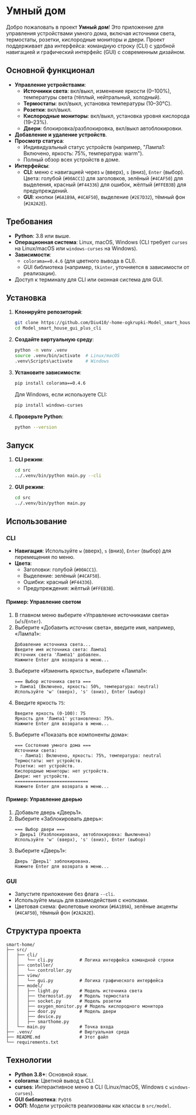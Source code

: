 # Умный дом

Добро пожаловать в проект **Умный дом**! Это приложение для управления устройствами умного дома, включая источники света, термостаты, розетки, кислородные мониторы и двери. Проект поддерживает два интерфейса: командную строку (CLI) с удобной навигацией и графический интерфейс (GUI) с современным дизайном.

## Основной функционал

- **Управление устройствами**:
  - **Источники света**: вкл/выкл, изменение яркости (0–100%), температуры света (тёплый, нейтральный, холодный).
  - **Термостаты**: вкл/выкл, установка температуры (10–30°C).
  - **Розетки**: вкл/выкл.
  - **Кислородные мониторы**: вкл/выкл, установка уровня кислорода (19–23%).
  - **Двери**: блокировка/разблокировка, вкл/выкл автоблокировки.
- **Добавление и удаление устройств**.
- **Просмотр статуса**:
  - Индивидуальный статус устройств (например, "Лампа1: Включено, яркость: 75%, температура: warm").
  - Полный обзор всех устройств в доме.
- **Интерфейсы**:
  - **CLI**: меню с навигацией через `w` (вверх), `s` (вниз), `Enter` (выбор). Цвета: голубой (`#00ACC1`) для заголовков, зелёный (`#4CAF50`) для выделения, красный (`#F44336`) для ошибок, жёлтый (`#FFEB3B`) для предупреждений.
  - **GUI**: кнопки (`#6A1B9A`, `#4CAF50`), выделение (`#2E7D32`), тёмный фон (`#2A2A2E`).

## Требования

- **Python**: 3.8 или выше.
- **Операционная система**: Linux, macOS, Windows (CLI требует `curses` на Linux/macOS или `windows-curses` на Windows).
- **Зависимости**:
  - `colorama==0.4.6` (для цветного вывода в CLI).
  - GUI библиотека (например, `tkinter`, уточняется в зависимости от реализации).
- Доступ к терминалу для CLI или оконная система для GUI.

## Установка

1. **Клонируйте репозиторий**:
   ```bash
   git clone https://github.com/Diu410/-home-ogkrupki-Model_smart_house_gui_plus_cli
   cd Model_smart_house_gui_plus_cli
   ```

2. **Создайте виртуальную среду**:
   ```bash
   python -m venv .venv
   source .venv/bin/activate  # Linux/macOS
   .venv\Scripts\activate     # Windows
   ```

3. **Установите зависимости**:
   ```bash
   pip install colorama==0.4.6
   ```
   Для Windows, если используете CLI:
   ```bash
   pip install windows-curses
   ```

4. **Проверьте Python**:
   ```bash
   python --version
   ```

## Запуск

1. **CLI режим**:
   ```bash
   cd src
   ../.venv/bin/python main.py --cli
   ```

2. **GUI режим**:
   ```bash
   cd src
   ../.venv/bin/python main.py
   ```

## Использование

### CLI
- **Навигация**: Используйте `w` (вверх), `s` (вниз), `Enter` (выбор) для перемещения по меню.
- **Цвета**:
  - Заголовки: голубой (`#00ACC1`).
  - Выделение: зелёный (`#4CAF50`).
  - Ошибки: красный (`#F44336`).
  - Предупреждения: жёлтый (`#FFEB3B`).

#### Пример: Управление светом
1. В главном меню выберите «Управление источниками света» (`w`/`s`/`Enter`).
2. Выберите «Добавить источник света», введите имя, например, «Лампа1»:
   ```
   Добавление источника света...
   Введите имя источника света: Лампа1
   Источник света 'Лампа1' добавлен.
   Нажмите Enter для возврата в меню...
   ```
3. Выберите «Изменить яркость», выберите «Лампа1»:
   ```
   === Выбор источника света ===
   > Лампа1 (Включено, яркость: 50%, температура: neutral)
   Используйте 'w' (вверх), 's' (вниз), Enter (выбор)
   ```
4. Введите яркость `75`:
   ```
   Введите яркость (0-100): 75
   Яркость для 'Лампа1' установлена: 75%.
   Нажмите Enter для возврата в меню...
   ```
5. Выберите «Показать все компоненты дома»:
   ```
   === Состояние умного дома ===
   Источники света:
     - Лампа1: Включено, яркость: 75%, температура: neutral
   Термостаты: нет устройств.
   Розетки: нет устройств.
   Кислородные мониторы: нет устройств.
   Двери: нет устройств.
   ============================
   Нажмите Enter для возврата в меню...
   ```

#### Пример: Управление дверью
1. Добавьте дверь «Дверь1».
2. Выберите «Заблокировать дверь»:
   ```
   === Выбор двери ===
   > Дверь1 (Разблокирована, автоблокировка: Выключена)
   Используйте 'w' (вверх), 's' (вниз), Enter (выбор)
   ```
3. Выберите «Дверь1»:
   ```
   Дверь 'Дверь1' заблокирована.
   Нажмите Enter для возврата в меню...
   ```

### GUI
- Запустите приложение без флага `--cli`.
- Используйте мышь для взаимодействия с кнопками.
- Цветовая схема: фиолетовые кнопки (`#6A1B9A`), зелёные акценты (`#4CAF50`), тёмный фон (`#2A2A2E`).

## Структура проекта

```
smart-home/
├── src/
│   ├── cli/
│   │   └── cli.py          # Логика интерфейса командной строки
│   ├── contoller/
│   │   └── controller.py      
│   ├── view/
│   │   └── gui.py          # Логика графического интерфейса
│   ├── model/
│   │   ├── light.py        # Модель источника света
│   │   ├── thermostat.py   # Модель термостата
│   │   ├── socket.py       # Модель розетки
│   │   ├── oxygen_monitor.py # Модель кислородного монитора
│   │   ├── door.py         # Модель двери
│   │   ├── device.py       
│   │   ├── smarthome.py
│   └── main.py             # Точка входа
├── .venv/                  # Виртуальная среда
├── README.md               # Этот файл
└── requirements.txt      
```

## Технологии

- **Python 3.8+**: Основной язык.
- **colorama**: Цветной вывод в CLI.
- **curses**: Интерактивное меню в CLI (Linux/macOS, Windows с `windows-curses`).
- **GUI библиотека**:  `PyQt6`
- **ООП**: Модели устройств реализованы как классы в `src/model`.


